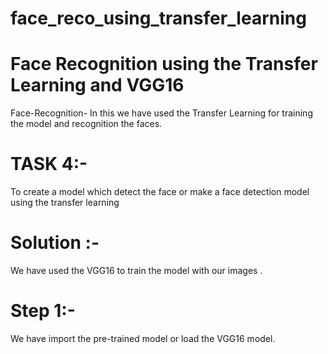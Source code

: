 # face_reco_using_transfer_learning

# Face Recognition using the Transfer Learning and VGG16
Face-Recognition-
In this we have used the Transfer Learning for training the model and recognition the faces.
# TASK 4:-
To create a model which detect the face or make a face detection model using the transfer learning

# Solution :-
We have used the VGG16 to train the model with our images .
# Step 1:-
We have import the pre-trained model or load the VGG16 model.
